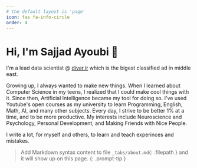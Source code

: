```yaml
---
# the default layout is 'page'
icon: fas fa-info-circle
order: 4
---
```


# Hi, I'm Sajjad Ayoubi 👋
I'm a lead data scientist @ [divar.ir](https://divar.ir/) which is the bigest classified ad in middle east.

Growing up, I always wanted to make new things. When I learned about Computer Science in my teens, I realized that I could make cool things with it. Since then, Artificial Intelligence became my tool for doing so. I've used Youtube's open courses as my university to learn Programming, English, Math, AI, and many other subjects. Every day, I strive to be better 1% at a time, and to be more productive. My interests include Neuroscience and Psychology, Personal Development, and Making Friends with Nice People.

I write a lot, for myself and others, to learn and teach experinces and mistakes.

> Add Markdown syntax content to file `_tabs/about.md`{: .filepath } and it will show up on this page.
{: .prompt-tip }
